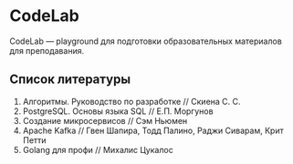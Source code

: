 # CodeLab

CodeLab — playground для подготовки образовательных материалов для преподавания.

## Список литературы

1. Алгоритмы. Руководство по разработке // Скиена С. С.
2. PostgreSQL. Основы языка SQL // Е.П. Моргунов
3. Создание микросервисов // Сэм Ньюмен
4. Apache Kafka // Гвен Шапира, Тодд Палино, Раджи Сиварам, Крит Петти
5. Golang для профи // Михалис Цукалос
